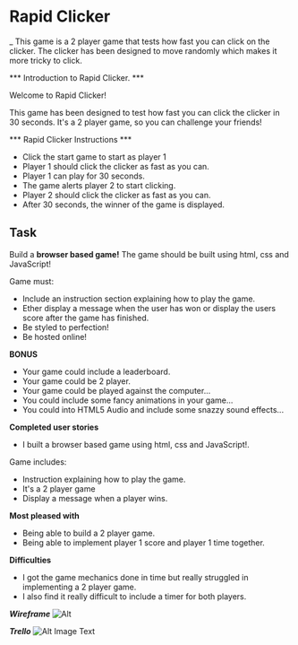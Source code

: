 # Rapid Clicker
_
This game is a 2 player game that tests how fast you can click on the clicker. The clicker has been designed to move randomly which makes it more tricky to click.

*** Introduction to Rapid Clicker. ***

  Welcome to Rapid Clicker!

  This game has been designed to test how fast you can click the clicker in 30 seconds.
  It's a 2 player game, so you can challenge your friends!

*** Rapid Clicker Instructions ***
  * Click the start game to start as player 1
  * Player 1 should click the clicker as fast as you can.
  * Player 1 can play for 30 seconds.
  * The game alerts player 2 to start clicking.
  * Player 2 should click the clicker as fast as you can.
  * After 30 seconds, the winner of the game is displayed.

## Task

Build a **browser based game!** The game should be built using html, css and JavaScript!

Game must:
* Include an instruction section explaining how to play the game.
* Ether display a message when the user has won or display the users score after the game has finished.
* Be styled to perfection!
* Be hosted online!

**BONUS**

* Your game could include a leaderboard.
* Your game could be 2 player.
* Your game could be played against the computer...
* You could include some fancy animations in your game...
* You could into HTML5 Audio and include some snazzy sound effects...

**Completed user stories**
  * I built a browser based game using html, css and JavaScript!.

Game includes:
  * Instruction explaining how to play the game.
  * It's a 2 player game
  * Display a message when a player wins.

**Most pleased with**
  * Being able to build a 2 player game.
  * Being able to implement player 1 score and player 1 time together.

**Difficulties**
  * I got the game mechanics done in time but really struggled in implementing a 2 player game.
  * I also find it really difficult to include a timer for both players.


  ***Wireframe***
![Alt ](./images/Wireframe.png)

***Trello***
![Alt Image Text](f./images/rapidClickerTrello.png)
